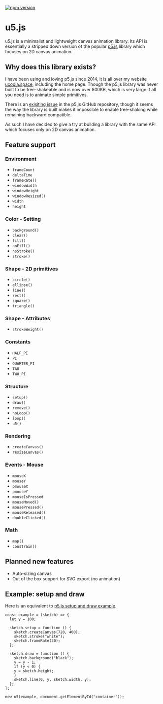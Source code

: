[![npm version](https://badge.fury.io/js/u5js.svg)](https://badge.fury.io/js/u5js)

# u5.js

u5.js is a minimalist and lightweight canvas animation library. Its API is essentially a stripped down version of the popular [p5.js](https://github.com/processing/p5.js) library which focuses on 2D canvas animation.

## Why does this library exists?

I have been using and loving p5.js since 2014, it is all over my website [ucodia.space](https://ucodia.space), including the home page. Though the p5.js library was never built to be tree-shakeable and is now over 800KB, which is very large if all you need is to animate simple primitives.

There is an [exisiting issue](https://github.com/processing/p5.js/issues/5740) in the p5.js GitHub repository, though it seems the way the library is built makes it impossible to enable tree-shaking while remaining backward compatible.

As such I have decided to give a try at building a library with the same API which focuses only on 2D canvas animation.

## Feature support

### Environment

- `frameCount`
- `deltaTime`
- `frameRate()`
- `windowWidth`
- `windowHeight`
- `windowResized()`
- `width`
- `height`

### Color - Setting

- `background()`
- `clear()`
- `fill()`
- `noFill()`
- `noStroke()`
- `stroke()`

### Shape - 2D primitives

- `circle()`
- `ellipse()`
- `line()`
- `rect()`
- `square()`
- `triangle()`

### Shape - Attributes

- `strokeWeight()`

### Constants

- `HALF_PI`
- `PI`
- `QUARTER_PI`
- `TAU`
- `TWO_PI`

### Structure

- `setup()`
- `draw()`
- `remove()`
- `noLoop()`
- `loop()`
- `u5()`

### Rendering

- `createCanvas()`
- `resizeCanvas()`

### Events - Mouse

- `mouseX`
- `mouseY`
- `pmouseX`
- `pmouseY`
- `mouseIsPressed`
- `mouseMoved()`
- `mousePressed()`
- `mouseReleased()`
- `doubleClicked()`

### Math

- `map()`
- `constrain()`

## Planned new features

- Auto-sizing canvas
- Out of the box support for SVG export (no animation)

## Example: setup and draw

Here is an equivalent to [p5.js setup and draw example](https://p5js.org/examples/structure-setup-and-draw.html).

```
const example = (sketch) => {
  let y = 100;

  sketch.setup = function () {
    sketch.createCanvas(720, 400);
    sketch.stroke("white");
    sketch.frameRate(30);
  };

  sketch.draw = function () {
    sketch.background("black");
    y = y - 1;
    if (y < 0) {
    y = sketch.height;
    }
    sketch.line(0, y, sketch.width, y);
  };
};

new u5(example, document.getElementById("container"));
```

